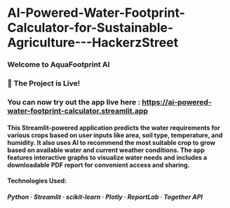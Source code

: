 # AI-Powered-Water-Footprint-Calculator-for-Sustainable-Agriculture---HackerzStreet

### Welcome to AquaFootprint AI
### 🚀 The Project is Live!
### You can now try out the app live here : https://ai-powered-water-footprint-calculator.streamlit.app

#### This Streamlit-powered application predicts the water requirements for various crops based on user inputs like area, soil type, temperature, and humidity. It also uses AI to recommend the most suitable crop to grow based on available water and current weather conditions. The app features interactive graphs to visualize water needs and includes a downloadable PDF report for convenient access and sharing.

#### Technologies Used:
##### Python · Streamlit · scikit-learn · Plotly · ReportLab · Together API
